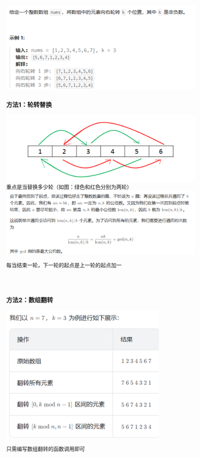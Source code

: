 ![alt text](image.png)

### 方法1：轮转替换

![alt text](image-1.png)
重点是当替换多少轮（如图：绿色和红色分别为两轮）
![alt text](image-2.png)

每当结束一轮，下一轮的起点是上一轮的起点加一

<br>
<br>

### 方法2：数组翻转

![alt text](image-3.png)

只需编写数组翻转的函数调用即可

